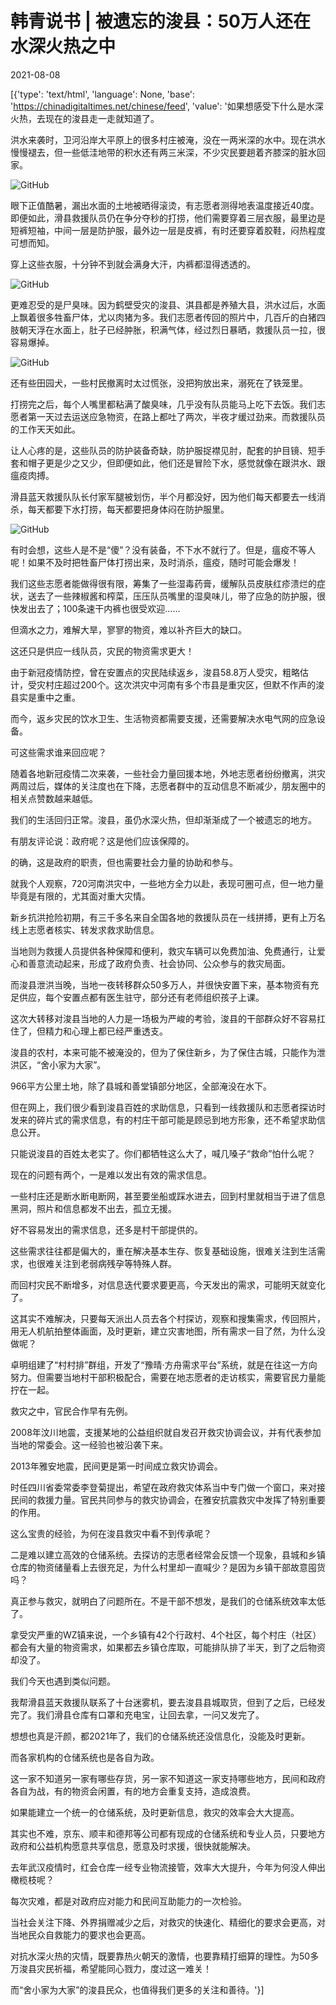# 韩青说书 | 被遗忘的浚县：50万人还在水深火热之中

2021-08-08

[{'type': 'text/html', 'language': None, 'base': 'https://chinadigitaltimes.net/chinese/feed', 'value': '如果想感受下什么是水深火热，去现在的浚县走一走就知道了。

洪水来袭时，卫河沿岸大平原上的很多村庄被淹，没在一两米深的水中。现在洪水慢慢褪去，但一些低洼地带的积水还有两三米深，不少灾民要趟着齐膝深的脏水回家。

![GitHub](https://chinadigitaltimes.net/chinese/files/2021/08/image-1628411645142.png)

眼下正值酷暑，漏出水面的土地被晒得滚烫，有志愿者测得地表温度接近40度。即便如此，滑县救援队员仍在争分夺秒的打捞，他们需要穿着三层衣服，最里边是短裤短袖，中间一层是防护服，最外边一层是皮裤，有时还要穿着胶鞋，闷热程度可想而知。

穿上这些衣服，十分钟不到就会满身大汗，内裤都湿得透透的。

![GitHub](https://chinadigitaltimes.net/chinese/files/2021/08/image-1628411687212.png)

更难忍受的是尸臭味。因为鹤壁受灾的浚县、淇县都是养殖大县，洪水过后，水面上飘着很多牲畜尸体，尤以肉猪为多。我们志愿者传回的照片中，几百斤的白猪四肢朝天浮在水面上，肚子已经肿胀，积满气体，经过烈日暴晒，救援队员一拉，很容易爆掉。

![GitHub](https://chinadigitaltimes.net/chinese/files/2021/08/image-1628411711671.png)

还有些田园犬，一些村民撤离时太过慌张，没把狗放出来，溺死在了铁笼里。

打捞完之后，每个人嘴里都粘满了酸臭味，几乎没有队员能马上吃下去饭。我们志愿者第一天过去运送应急物资，在路上都吐了两次，半夜才缓过劲来。而救援队员的工作天天如此。

让人心疼的是，这些队员的防护装备奇缺，防护服捉襟见肘，配套的护目镜、短手套和帽子更是少之又少，但即便如此，他们还是冒险下水，感觉就像在跟洪水、跟瘟疫肉搏。

滑县蓝天救援队队长付家军腿被划伤，半个月都没好，因为他们每天都要去一线消杀，每天都要下水打捞，每天都要把身体闷在防护服里。

![GitHub](https://chinadigitaltimes.net/chinese/files/2021/08/image-1628411737677.png)

有时会想，这些人是不是“傻”？没有装备，不下水不就行了。但是，瘟疫不等人呢！如果不及时把牲畜尸体打捞出来，及时消杀，瘟疫，随时可能会爆发！

我们这些志愿者能做得很有限，筹集了一些湿毒药膏，缓解队员皮肤红疹溃烂的症状，送去了一些辣椒酱和榨菜，压压队员嘴里的湿臭味儿，带了应急的防护服，很快发出去了；100条速干内裤也很受欢迎……

但滴水之力，难解大旱，寥寥的物资，难以补齐巨大的缺口。

这还只是供应一线队员，灾民的物资需求更大！

由于新冠疫情防控，曾在安置点的灾民陆续返乡，浚县58.8万人受灾，粗略估计，受灾村庄超过200个。这次洪灾中河南有多个市县是重灾区，但默不作声的浚县实是重中之重。

而今，返乡灾民的饮水卫生、生活物资都需要支援，还需要解决水电气网的应急设备。

可这些需求谁来回应呢？

随着各地新冠疫情二次来袭，一些社会力量回援本地，外地志愿者纷纷撤离，洪灾两周过后，媒体的关注度也在下降，志愿者群中的互动信息不断减少，朋友圈中的相关点赞数越来越低。

我们的生活回归正常。浚县，虽仍水深火热，但却渐渐成了一个被遗忘的地方。

有朋友评论说：政府呢？这是他们应该保障的。

的确，这是政府的职责，但也需要社会力量的协助和参与。

就我个人观察，720河南洪灾中，一些地方全力以赴，表现可圈可点，但一地力量毕竟是有限的，尤其面对重大灾情。

新乡抗洪抢险初期，有三千多名来自全国各地的救援队员在一线拼搏，更有上万名线上志愿者核实、转发求救求助信息。

当地则为救援人员提供各种保障和便利，救灾车辆可以免费加油、免费通行，让爱心和善意流动起来，形成了政府负责、社会协同、公众参与的救灾局面。

而浚县泄洪当晚，当地一夜转移群众50多万人，并很快安置下来，基本物资有充足供应，每个安置点都有医生驻守，部分还有老师组织孩子上课。

这次大转移对浚县当地的人力是一场极为严峻的考验，浚县的干部群众好不容易扛住了，但精力和心理上都已经严重透支。

浚县的农村，本来可能不被淹没的，但为了保住新乡，为了保住古城，只能作为泄洪区，“舍小家为大家”。

966平方公里土地，除了县城和善堂镇部分地区，全部淹没在水下。

但在网上，我们很少看到浚县百姓的求助信息，只看到一线救援队和志愿者探访时发来的碎片式的需求信息，有的村庄干部可能是顾忌到地方形象，还不希望求助信息公开。

只能说浚县的百姓太老实了。你们都牺牲这么大了，喊几嗓子“救命”怕什么呢？

现在的问题有两个，一是难以发出有效的需求信息。

一些村庄还是断水断电断网，甚至要坐船或踩水进去，回到村里就相当于进了信息黑洞，照片和信息都发不出去，孤立无援。

好不容易发出的需求信息，还多是村干部提供的。

这些需求往往都是偏大的，重在解决基本生存、恢复基础设施，很难关注到生活需求，也很难关注到老弱病残孕等特殊人群。

而回村灾民不断增多，对信息迭代要求要更高，今天发出的需求，可能明天就变化了。

这其实不难解决，只要每天派出人员去各个村探访，观察和搜集需求，传回照片，用无人机航拍整体画面，及时更新，建立灾害地图，所有需求一目了然，为什么没做呢？

卓明组建了“村村排”群组，开发了“豫晴·方舟需求平台”系统，就是在往这一方向努力。但需要当地村干部积极配合，需要在地志愿者的走访核实，需要官民力量能拧在一起。

救灾之中，官民合作早有先例。

2008年汶川地震，支援某地的公益组织就自发召开救灾协调会议，并有代表参加当地的常委会。这一经验也被沿袭下来。

2013年雅安地震，民间更是第一时间成立救灾协调会。

时任四川省委常委李登菊提出，希望在政府救灾体系当中专门做一个窗口，来对接民间的救援力量。官民共同参与的救灾协调会，在雅安抗震救灾中发挥了特别重要的作用。

这么宝贵的经验，为何在浚县救灾中看不到传承呢？

二是难以建立高效的仓储系统。去探访的志愿者经常会反馈一个现象，县城和乡镇仓库的物资储量看上去很充足，为什么村里却一直喊少？是因为乡镇干部故意囤货吗？

真正参与救灾，就明白了问题所在。不是干部不想发，是我们的仓储系统效率太低了。

拿受灾严重的WZ镇来说，一个乡镇有42个行政村、4个社区，每个村庄（社区）都会有大量的物资需求，如果都去乡镇仓库取，可能排队排了半天，到了之后物资却没了。

我们今天也遇到类似问题。

我帮滑县蓝天救援队联系了十台迷雾机，要去浚县县城取货，但到了之后，已经发完了。我们滑县仓库有口罩和充电宝，让回去拿，一问又发完了。

想想也真是汗颜，都2021年了，我们的仓储系统还没信息化，没能及时更新。

而各家机构的仓储系统也是各自为政。

这一家不知道另一家有哪些存货，另一家不知道这一家支持哪些地方，民间和政府各自为战，有的物资会闲置，有的地方会重复支持，造成浪费。

如果能建立一个统一的仓储系统，及时更新信息，救灾的效率会大大提高。

其实也不难，京东、顺丰和德邦等公司都有现成的仓储系统和专业人员，只要地方政府和公益机构愿意共享信息，愿意及时求援，很快就能解决。

去年武汉疫情时，红会仓库一经专业物流接管，效率大大提升，今年为何没人伸出橄榄枝呢？

每次灾难，都是对政府应对能力和民间互助能力的一次检验。

当社会关注下降、外界捐赠减少之后，对救灾的快速化、精细化的要求会更高，对当地民众自救能力的要求也会更高。

对抗水深火热的灾情，既要靠热火朝天的激情，也要靠精打细算的理性。为50多万浚县灾民祈福，希望能同心戮力，度过这一难关！

而“舍小家为大家”的浚县民众，也值得我们更多的关注和善待。'}]